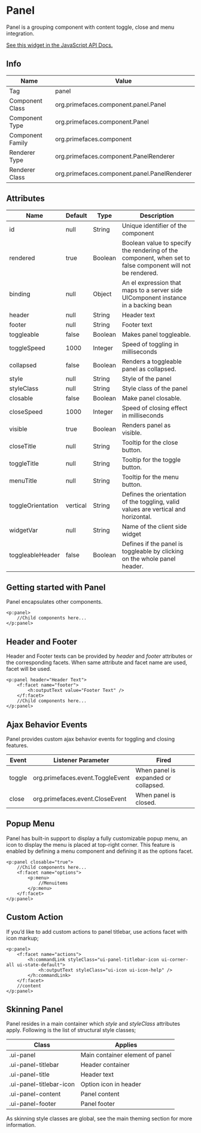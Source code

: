 # Panel

Panel is a grouping component with content toggle, close and menu integration.

[See this widget in the JavaScript API Docs.](../jsdocs/classes/src_PrimeFaces.PrimeFaces.widget.Panel-1.html)

## Info

| Name | Value |
| --- | --- |
| Tag | panel
| Component Class | org.primefaces.component.panel.Panel
| Component Type | org.primefaces.component.Panel
| Component Family | org.primefaces.component |
| Renderer Type | org.primefaces.component.PanelRenderer
| Renderer Class | org.primefaces.component.panel.PanelRenderer

## Attributes

| Name | Default | Type | Description | 
| --- | --- | --- | --- |
id | null | String | Unique identifier of the component
rendered | true | Boolean | Boolean value to specify the rendering of the component, when set to false component will not be rendered.
binding | null | Object | An el expression that maps to a server side UIComponent instance in a backing bean
header | null | String | Header text
footer | null | String | Footer text
toggleable | false | Boolean | Makes panel toggleable.
toggleSpeed | 1000 | Integer | Speed of toggling in milliseconds
collapsed | false | Boolean | Renders a toggleable panel as collapsed.
style | null | String | Style of the panel
styleClass | null | String | Style class of the panel
closable | false | Boolean | Make panel closable.
closeSpeed | 1000 | Integer | Speed of closing effect in milliseconds
visible | true | Boolean | Renders panel as visible.
closeTitle | null | String | Tooltip for the close button.
toggleTitle | null | String | Tooltip for the toggle button.
menuTitle | null | String | Tooltip for the menu button.
toggleOrientation | vertical | String | Defines the orientation of the toggling, valid values are vertical and horizontal.
widgetVar | null | String | Name of the client side widget
toggleableHeader | false | Boolean | Defines if the panel is toggleable by clicking on the whole panel header.

## Getting started with Panel
Panel encapsulates other components.

```xhtml
<p:panel>
    //Child components here...
</p:panel>
```
## Header and Footer
Header and Footer texts can be provided by _header_ and _footer_ attributes or the corresponding facets.
When same attribute and facet name are used, facet will be used.

```xhtml
<p:panel header="Header Text">
    <f:facet name="footer">
        <h:outputText value="Footer Text" />
    </f:facet>
    //Child components here...
</p:panel>
```
## Ajax Behavior Events
Panel provides custom ajax behavior events for toggling and closing features.

| Event | Listener Parameter | Fired |
| --- | --- | --- |
toggle | org.primefaces.event.ToggleEvent | When panel is expanded or collapsed.
close | org.primefaces.event.CloseEvent | When panel is closed.

## Popup Menu
Panel has built-in support to display a fully customizable popup menu, an icon to display the menu
is placed at top-right corner. This feature is enabled by defining a menu component and defining it
as the options facet.

```xhtml
<p:panel closable="true">
    //Child components here...
    <f:facet name="options">
        <p:menu>
            //Menuitems
        </p:menu>
    </f:facet>
</p:panel>
```
## Custom Action
If you’d like to add custom actions to panel titlebar, use actions facet with icon markup;

```xhtml
<p:panel>
    <f:facet name="actions">
        <h:commandLink styleClass="ui-panel-titlebar-icon ui-corner-all ui-state-default">
            <h:outputText styleClass="ui-icon ui-icon-help" />
        </h:commandLink>
    </f:facet>
    //content
</p:panel>
```
## Skinning Panel
Panel resides in a main container which _style_ and _styleClass_ attributes apply. Following is the list of
structural style classes;

| Class | Applies | 
| --- | --- | 
.ui-panel | Main container element of panel
.ui-panel-titlebar | Header container
.ui-panel-title | Header text
.ui-panel-titlebar-icon | Option icon in header
.ui-panel-content | Panel content
.ui-panel-footer | Panel footer

As skinning style classes are global, see the main theming section for more information.

